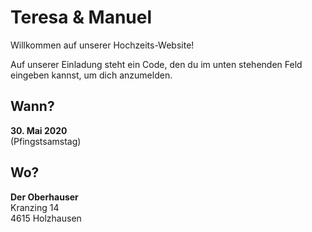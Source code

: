 # Teresa & Manuel

Willkommen auf unserer Hochzeits-Website!

Auf unserer Einladung steht ein Code, den du im unten stehenden Feld eingeben kannst, um dich anzumelden.

<Group />

## Wann?

**30. Mai 2020**<br>
(Pfingstsamstag)

## Wo?

**Der Oberhauser**<br>
Kranzing 14<br>
4615 Holzhausen
